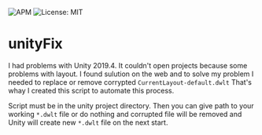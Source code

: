  ![APM](https://img.shields.io/badge/python-2.7-green)  ![License: MIT](https://img.shields.io/badge/License-MIT-yellow.svg)

# unityFix

I had problems with Unity 2019.4. It couldn't open projects because some problems with layout. 
I found sulution on the web and to solve my problem I needed to replace or remove corrypted  `CurrentLayout-default.dwlt`
That's whay I created this script to automate this process.

Script must be in the unity project directory. Then you can give path to your working `*.dwlt` file or do nothing and corrupted file will be removed and Unity will create new `*.dwlt` file on the next start.

